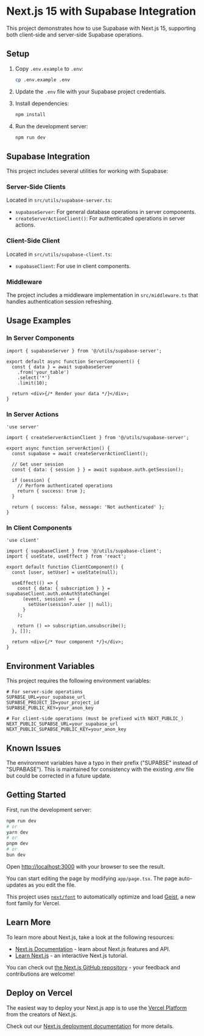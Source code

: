 # Next.js 15 with Supabase Integration

This project demonstrates how to use Supabase with Next.js 15, supporting both client-side and server-side Supabase operations.

## Setup

1. Copy `.env.example` to `.env`:
   ```bash
   cp .env.example .env
   ```

2. Update the `.env` file with your Supabase project credentials.

3. Install dependencies:
   ```bash
   npm install
   ```

4. Run the development server:
   ```bash
   npm run dev
   ```

## Supabase Integration

This project includes several utilities for working with Supabase:

### Server-Side Clients

Located in `src/utils/supabase-server.ts`:

- `supabaseServer`: For general database operations in server components.
- `createServerActionClient()`: For authenticated operations in server actions.

### Client-Side Client

Located in `src/utils/supabase-client.ts`:

- `supabaseClient`: For use in client components.

### Middleware

The project includes a middleware implementation in `src/middleware.ts` that handles authentication session refreshing.

## Usage Examples

### In Server Components

```tsx
import { supabaseServer } from '@/utils/supabase-server';

export default async function ServerComponent() {
  const { data } = await supabaseServer
    .from('your_table')
    .select('*')
    .limit(10);

  return <div>{/* Render your data */}</div>;
}
```

### In Server Actions

```tsx
'use server'

import { createServerActionClient } from '@/utils/supabase-server';

export async function serverAction() {
  const supabase = await createServerActionClient();
  
  // Get user session
  const { data: { session } } = await supabase.auth.getSession();
  
  if (session) {
    // Perform authenticated operations
    return { success: true };
  }
  
  return { success: false, message: 'Not authenticated' };
}
```

### In Client Components

```tsx
'use client'

import { supabaseClient } from '@/utils/supabase-client';
import { useState, useEffect } from 'react';

export default function ClientComponent() {
  const [user, setUser] = useState(null);
  
  useEffect(() => {
    const { data: { subscription } } = supabaseClient.auth.onAuthStateChange(
      (event, session) => {
        setUser(session?.user || null);
      }
    );
    
    return () => subscription.unsubscribe();
  }, []);
  
  return <div>{/* Your component */}</div>;
}
```

## Environment Variables

This project requires the following environment variables:

```
# For server-side operations
SUPABSE_URL=your_supabase_url
SUPABSE_PROJECT_ID=your_project_id
SUPABSE_PUBLIC_KEY=your_anon_key

# For client-side operations (must be prefixed with NEXT_PUBLIC_)
NEXT_PUBLIC_SUPABSE_URL=your_supabase_url
NEXT_PUBLIC_SUPABSE_PUBLIC_KEY=your_anon_key
```

## Known Issues

The environment variables have a typo in their prefix ("SUPABSE" instead of "SUPABASE"). This is maintained for consistency with the existing .env file but could be corrected in a future update.

## Getting Started

First, run the development server:

```bash
npm run dev
# or
yarn dev
# or
pnpm dev
# or
bun dev
```

Open [http://localhost:3000](http://localhost:3000) with your browser to see the result.

You can start editing the page by modifying `app/page.tsx`. The page auto-updates as you edit the file.

This project uses [`next/font`](https://nextjs.org/docs/app/building-your-application/optimizing/fonts) to automatically optimize and load [Geist](https://vercel.com/font), a new font family for Vercel.

## Learn More

To learn more about Next.js, take a look at the following resources:

- [Next.js Documentation](https://nextjs.org/docs) - learn about Next.js features and API.
- [Learn Next.js](https://nextjs.org/learn) - an interactive Next.js tutorial.

You can check out [the Next.js GitHub repository](https://github.com/vercel/next.js) - your feedback and contributions are welcome!

## Deploy on Vercel

The easiest way to deploy your Next.js app is to use the [Vercel Platform](https://vercel.com/new?utm_medium=default-template&filter=next.js&utm_source=create-next-app&utm_campaign=create-next-app-readme) from the creators of Next.js.

Check out our [Next.js deployment documentation](https://nextjs.org/docs/app/building-your-application/deploying) for more details.
